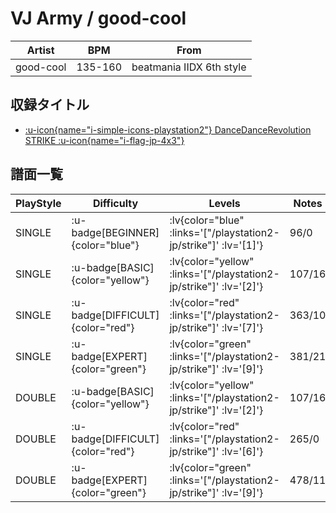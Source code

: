 # VJ Army / good-cool

|Artist|BPM|From|
|------|---|----|
|good-cool|135-160|beatmania IIDX 6th style|

## 収録タイトル

- [ :u-icon{name="i-simple-icons-playstation2"} DanceDanceRevolution STRIKE :u-icon{name="i-flag-jp-4x3"} ](/playstation2-jp/strike)

## 譜面一覧

|PlayStyle|Difficulty|Levels|Notes|Movie|
|---------|----------|------|-----|-----|
|SINGLE| :u-badge[BEGINNER]{color="blue"} | :lv{color="blue" :links='["/playstation2-jp/strike"]' :lv='[1]'} |96/0||
|SINGLE| :u-badge[BASIC]{color="yellow"} | :lv{color="yellow" :links='["/playstation2-jp/strike"]' :lv='[2]'} |107/16||
|SINGLE| :u-badge[DIFFICULT]{color="red"} | :lv{color="red" :links='["/playstation2-jp/strike"]' :lv='[7]'} |363/10||
|SINGLE| :u-badge[EXPERT]{color="green"} | :lv{color="green" :links='["/playstation2-jp/strike"]' :lv='[9]'} |381/21||
|DOUBLE| :u-badge[BASIC]{color="yellow"} | :lv{color="yellow" :links='["/playstation2-jp/strike"]' :lv='[2]'} |107/16||
|DOUBLE| :u-badge[DIFFICULT]{color="red"} | :lv{color="red" :links='["/playstation2-jp/strike"]' :lv='[6]'} |265/0||
|DOUBLE| :u-badge[EXPERT]{color="green"} | :lv{color="green" :links='["/playstation2-jp/strike"]' :lv='[9]'} |478/11||
